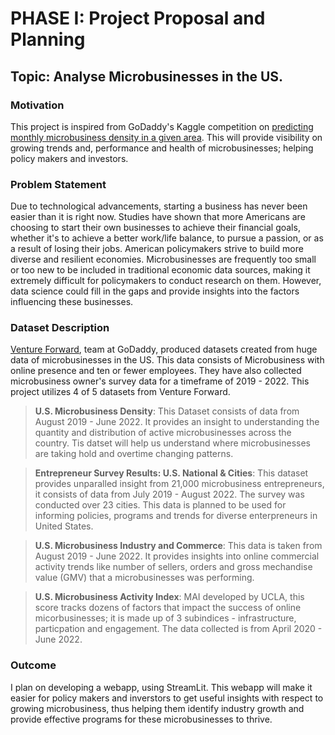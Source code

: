 # PHASE I: Project Proposal and Planning

## Topic: Analyse Microbusinesses in the US. 

### Motivation
This project is inspired from GoDaddy's Kaggle competition on [predicting monthly microbusiness density in a given area](https://www.kaggle.com/competitions/godaddy-microbusiness-density-forecasting/overview). This will provide visibility on growing trends and, performance and health of microbusinesses; helping policy makers and investors.

### Problem Statement
Due to technological advancements, starting a business has never been easier than it is right now. Studies have shown that more Americans are choosing to start their own businesses to achieve their financial goals, whether it's to achieve a better work/life balance, to pursue a passion, or as a result of losing their jobs. American policymakers strive to build more diverse and resilient economies. Microbusinesses are frequently too small or too new to be included in traditional economic data sources, making it extremely difficult for policymakers to conduct research on them. However, data science could fill in the gaps and provide insights into the factors influencing these businesses. 

### Dataset Description
[Venture Forward](https://www.godaddy.com/ventureforward/microbusiness-datahub/), team at GoDaddy, produced datasets created from huge data of microbusinesses in the US. This data consists of Microbusiness with online presence and ten or fewer employees. They have also collected microbusiness owner's survey data for a timeframe of  2019 - 2022. This project utilizes 4 of 5 datasets from Venture Forward.
>**U.S. Microbusiness Density**: This Dataset consists of data from August 2019 - June 2022. It provides an insight to understanding the quantity and distribution of active microbusinesses across the country. Tis datset will help us understand where microbusinesses are taking hold and overtime changing patterns.

>**Entrepreneur Survey Results: U.S. National & Cities**: This dataset provides unparalled insight from 21,000 microbusiness entrepreneurs, it consists of data from July 2019 - August 2022. The survey was conducted over 23 cities. This data is planned to be used for informing policies, programs and trends for diverse enterpreneurs in United States.

>**U.S. Microbusiness Industry and Commerce**: This data is taken from August 2019 - June 2022. It provides insights into online commercial activity trends like number of sellers, orders and gross mechandise value (GMV) that a microbusinesses was performing. 

>**U.S. Microbusiness Activity Index**: MAI developed by UCLA, this score tracks dozens of factors that impact the success of online micorbusinesses; it is made up of 3 subindices - infrastructure, particpation and engagement. The data collected is from April 2020 - June 2022.

### Outcome
I plan on developing a webapp, using StreamLit. This webapp will make it easier for policy makers and inverstors to get useful insights with respect to growing microbusiness, thus helping them identify industry growth and provide effective programs for these microbusinesses to thrive.


